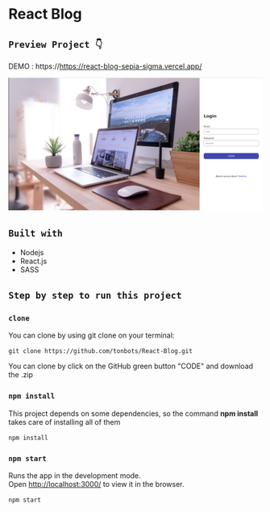 # React Blog

## `Preview Project 👇`

DEMO : https://https://react-blog-sepia-sigma.vercel.app/

![Screenshot](public/preview.png)

## `Built with`
- Nodejs
- React.js
- SASS

## `Step by step to run this project`

### `clone`

You can clone by using git clone on your terminal:

    git clone https://github.com/tonbots/React-Blog.git

You can clone by click on the GitHub green button "CODE" and download the .zip

### `npm install`

This project depends on some dependencies, so the command **npm install** takes care of installing all of them

    npm install

### `npm start`

Runs the app in the development mode.\
Open [http://localhost:3000/](http://localhost:3000/) to view it in the browser.

    npm start
